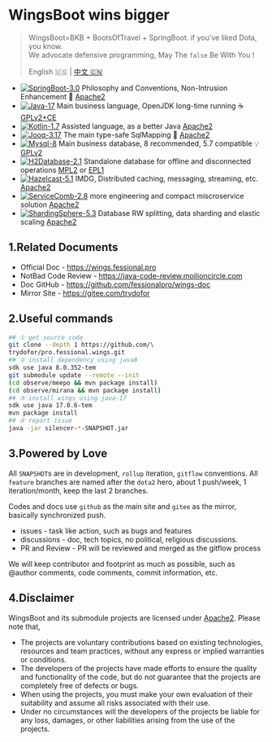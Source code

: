 # WingsBoot wins bigger

> WingsBoot=BKB + BootsOfTravel + SpringBoot. if you've liked Dota, you know.   
> We advocate defensive programming, May The `false` Be With You !
>
> English 🇺🇸 | [中文 🇨🇳](readme-zh.md)

* [![SpringBoot-3.0](https://img.shields.io/badge/springboot-3.0-green?logo=springboot)](https://spring.io/projects/spring-boot) Philosophy and Conventions, Non-Intrusion Enhancement 🌱 [Apache2]
* [![Java-17](https://img.shields.io/badge/java-17-gold)](https://adoptium.net/temurin/releases/?version=11) Main business language, OpenJDK long-time running ☕️ [GPLv2+CE]
* [![Kotlin-1.7](https://img.shields.io/badge/kotlin-1.7-gold)](https://kotlinlang.org/docs/reference/) Assisted language, as a better Java [Apache2]
* [![Jooq-3.17](https://img.shields.io/badge/jooq-3.17-cyan)](https://www.jooq.org/download/)  The main type-safe SqlMapping 🏅 [Apache2]
* [![Mysql-8](https://img.shields.io/badge/mysql-8.0-blue)](https://dev.mysql.com/downloads/mysql/) Main business database, 8 recommended, 5.7 compatible 💡 [GPLv2]
* [![H2Database-2.1](https://img.shields.io/badge/h2db-2.1-blue)](https://h2database.com/html/main.html) Standalone database for offline and disconnected operations [MPL2] or [EPL1]
* [![Hazelcast-5.1](https://img.shields.io/badge/hazelcast-5.1-violet)](https://hazelcast.org/imdg/) IMDG, Distributed caching, messaging, streaming, etc. [Apache2]
* [![ServiceComb-2.8](https://img.shields.io/badge/servicecomb-2.8-violet)](https://servicecomb.apache.org) more engineering and compact miscroservice solution [Apache2]
* [![ShardingSphere-5.3](https://img.shields.io/badge/shardingsphere-5.3-violet)](https://shardingsphere.apache.org) Database RW splitting, data sharding and elastic scaling [Apache2]

[Apache2]: https://www.apache.org/licenses/LICENSE-2.0
[GPLv2+CE]: https://openjdk.org/legal/gplv2+ce.html
[GPLv2]: http://www.gnu.org/licenses/old-licenses/gpl-2.0.html
[MPL2]: https://www.mozilla.org/MPL/2.0
[EPL1]: https://opensource.org/licenses/eclipse-1.0.php

## 1.Related Documents

* Official Doc - <https://wings.fessional.pro>
* NotBad Code Review - <https://java-code-review.moilioncircle.com>
* Doc GitHub - <https://github.com/fessionalpro/wings-doc>
* Mirror Site - <https://gitee.com/trydofor>

## 2.Useful commands

```bash
## ① get source code
git clone --depth 1 https://github.com/\
trydofor/pro.fessional.wings.git
## ② install dependency using java8
sdk use java 8.0.352-tem
git submodule update --remote --init
(cd observe/meepo && mvn package install)
(cd observe/mirana && mvn package install)
## ③ install wings using java-17
sdk use java 17.0.6-tem
mvn package install
## ④ report issue
java -jar silencer-*-SNAPSHOT.jar
```

## 3.Powered by Love

All `SNAPSHOT`s are in development, `rollup` iteration, `gitflow` conventions.
All `feature` branches are named after the `dota2` hero,
about 1 push/week, 1 iteration/month, keep the last 2 branches.

Codes and docs use `github` as the main site and `gitee` as the mirror,
basically synchronized push.

* issues - task like action, such as bugs and features
* discussions - doc, tech topics, no political, religious discussions.
* PR and Review - PR will be reviewed and merged as the gitflow process

We will keep contributor and footprint as much as possible,
such as @author comments, code comments, commit information, etc.

## 4.Disclaimer

WingsBoot and its submodule projects are licensed under [Apache2]. Please note that,

* The projects are voluntary contributions based on existing technologies, resources and team practices,
  without any express or implied warranties or conditions.
* The developers of the projects have made efforts to ensure the quality and functionality of the code,
  but do not guarantee that the projects are completely free of defects or bugs.
* When using the projects, you must make your own evaluation of their suitability and
  assume all risks associated with their use.
* Under no circumstances will the developers of the projects be liable for any loss, damages,
  or other liabilities arising from the use of the projects.
